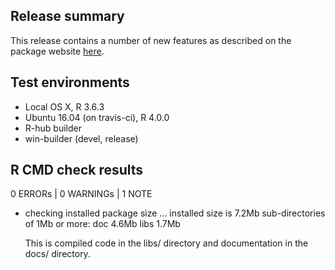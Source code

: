 ## Release summary
This release contains a number of new features as described on the package 
website [here](https://hesim-dev.github.io/hesim/dev/news/index.html).

## Test environments
* Local OS X, R 3.6.3
* Ubuntu 16.04 (on travis-ci), R 4.0.0
* R-hub builder
* win-builder (devel, release)

## R CMD check results
0 ERRORs | 0 WARNINGs | 1 NOTE

* checking installed package size ...
    installed size is  7.2Mb
    sub-directories of 1Mb or more:
      doc    4.6Mb
      libs   1.7Mb
      
  This is compiled code in the libs/ directory and documentation in the docs/ directory. 
